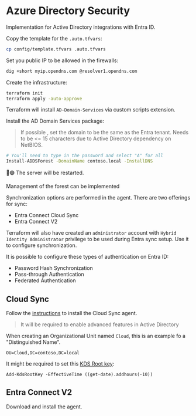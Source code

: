# Azure Directory Security

Implementation for Active Directory integrations with Entra ID.

Copy the template for the `.auto.tfvars`:

```sh
cp config/template.tfvars .auto.tfvars
```

Set you public IP to be allowed in the firewalls:

```sh
dig +short myip.opendns.com @resolver1.opendns.com
```

Create the infrastructure:

```sh
terraform init
terraform apply -auto-approve
```

Terraform will install `AD-Domain-Services` via custom scripts extension.

Install the AD Domain Services package:

> If possible , set the domain to be the same as the Entra tenant. Needs to be <= 15 characters due to Active Directory dependency on NetBIOS.

```sh
# You'll need to type in the password and select "A" for all
Install-ADDSForest -DomainName contoso.local -InstallDNS
```

🔴🟢 The server will be restarted.

Management of the forest can be implemented

Synchronization options are performed in the agent. There are two offerings for sync:

- Entra Connect Cloud Sync
- Entra Connect V2

Terraform will also have created an `administrator` account with `Hybrid Identity Administrator` privilege to be used during Entra sync setup. Use it to configure synchronization.

It is possible to configure these types of authentication on Entra ID:

- Password Hash Synchronization
- Pass-through Authentication
- Federated Authentication


## Cloud Sync

Follow the [instructions][4] to install the Cloud Sync agent.

> It will be required to enable advanced features in Active Directory

When creating an Organizational Unit named `Cloud`, this is an example fo a "Distinguished Name".

```
OU=Cloud,DC=contoso,DC=local
```

It might be required to set this [KDS Root key][3]:

```
Add-KdsRootKey -EffectiveTime ((get-date).addhours(-10))
```

## Entra Connect V2

Download and install the agent.


[1]: https://www.dell.com/support/kbdoc/en-us/000121955/installing-active-directory-domain-services-and-promoting-the-server-to-a-domain-controller
[2]: https://learn.microsoft.com/en-us/entra/identity/hybrid/cloud-sync/what-is-cloud-sync
[3]: https://learn.microsoft.com/en-us/windows-server/security/group-managed-service-accounts/create-the-key-distribution-services-kds-root-key#to-create-the-kds-root-key-in-a-test-environment-for-immediate-effectiveness
[4]: https://learn.microsoft.com/en-us/entra/identity/hybrid/install

